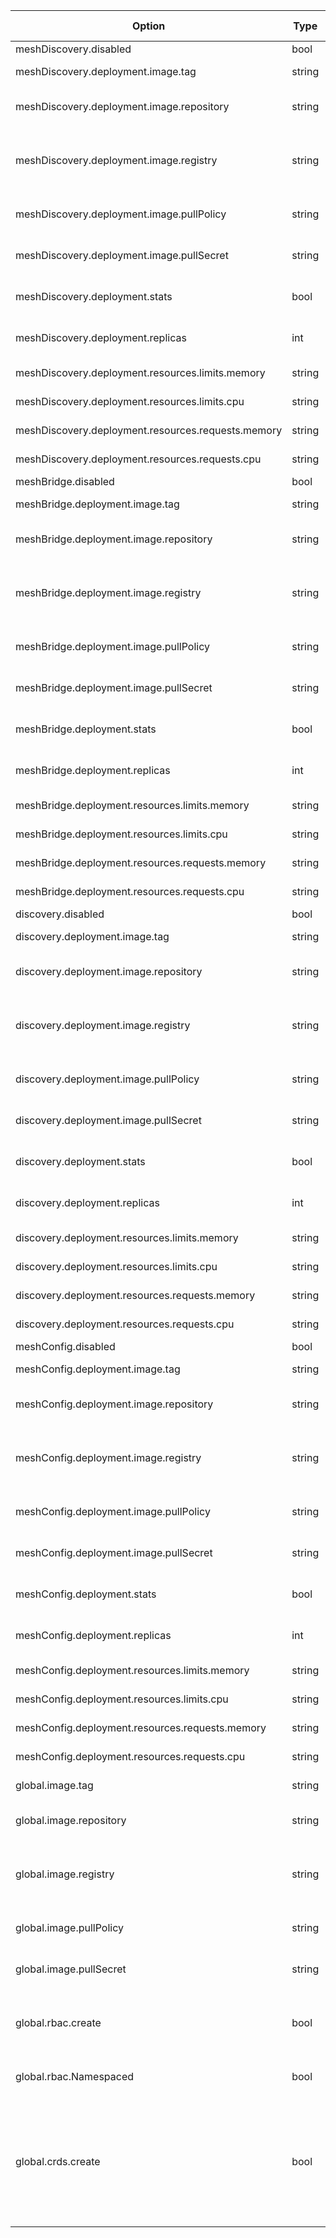 |Option|Type|Default Value|Description|
|------|----|-----------|-------------|
|meshDiscovery.disabled|bool|false||
|meshDiscovery.deployment.image.tag|string|dev|tag for the container|
|meshDiscovery.deployment.image.repository|string|mc-mesh-discovery|image name (repository) for the container.|
|meshDiscovery.deployment.image.registry|string||image prefix/registry e.g. (quay.io/solo-io)|
|meshDiscovery.deployment.image.pullPolicy|string|Always|image pull policy for the container|
|meshDiscovery.deployment.image.pullSecret|string||image pull policy for the container |
|meshDiscovery.deployment.stats|bool|true|enable prometheus stats|
|meshDiscovery.deployment.replicas|int|1|number of instances to deploy|
|meshDiscovery.deployment.resources.limits.memory|string||amount of memory|
|meshDiscovery.deployment.resources.limits.cpu|string||amount of CPUs|
|meshDiscovery.deployment.resources.requests.memory|string||amount of memory|
|meshDiscovery.deployment.resources.requests.cpu|string||amount of CPUs|
|meshBridge.disabled|bool|false||
|meshBridge.deployment.image.tag|string|dev|tag for the container|
|meshBridge.deployment.image.repository|string|mc-mesh-bridge|image name (repository) for the container.|
|meshBridge.deployment.image.registry|string||image prefix/registry e.g. (quay.io/solo-io)|
|meshBridge.deployment.image.pullPolicy|string|Always|image pull policy for the container|
|meshBridge.deployment.image.pullSecret|string||image pull policy for the container |
|meshBridge.deployment.stats|bool|true|enable prometheus stats|
|meshBridge.deployment.replicas|int|1|number of instances to deploy|
|meshBridge.deployment.resources.limits.memory|string||amount of memory|
|meshBridge.deployment.resources.limits.cpu|string||amount of CPUs|
|meshBridge.deployment.resources.requests.memory|string||amount of memory|
|meshBridge.deployment.resources.requests.cpu|string||amount of CPUs|
|discovery.disabled|bool|false||
|discovery.deployment.image.tag|string|0.20.11|tag for the container|
|discovery.deployment.image.repository|string|discovery|image name (repository) for the container.|
|discovery.deployment.image.registry|string||image prefix/registry e.g. (quay.io/solo-io)|
|discovery.deployment.image.pullPolicy|string||image pull policy for the container|
|discovery.deployment.image.pullSecret|string||image pull policy for the container |
|discovery.deployment.stats|bool|true|enable prometheus stats|
|discovery.deployment.replicas|int|1|number of instances to deploy|
|discovery.deployment.resources.limits.memory|string||amount of memory|
|discovery.deployment.resources.limits.cpu|string||amount of CPUs|
|discovery.deployment.resources.requests.memory|string||amount of memory|
|discovery.deployment.resources.requests.cpu|string||amount of CPUs|
|meshConfig.disabled|bool|false||
|meshConfig.deployment.image.tag|string|dev|tag for the container|
|meshConfig.deployment.image.repository|string|mc-mesh-config|image name (repository) for the container.|
|meshConfig.deployment.image.registry|string||image prefix/registry e.g. (quay.io/solo-io)|
|meshConfig.deployment.image.pullPolicy|string|Always|image pull policy for the container|
|meshConfig.deployment.image.pullSecret|string||image pull policy for the container |
|meshConfig.deployment.stats|bool|true|enable prometheus stats|
|meshConfig.deployment.replicas|int|1|number of instances to deploy|
|meshConfig.deployment.resources.limits.memory|string||amount of memory|
|meshConfig.deployment.resources.limits.cpu|string||amount of CPUs|
|meshConfig.deployment.resources.requests.memory|string||amount of memory|
|meshConfig.deployment.resources.requests.cpu|string||amount of CPUs|
|global.image.tag|string||tag for the container|
|global.image.repository|string||image name (repository) for the container.|
|global.image.registry|string|quay.io/solo-io|image prefix/registry e.g. (quay.io/solo-io)|
|global.image.pullPolicy|string|IfNotPresent|image pull policy for the container|
|global.image.pullSecret|string||image pull policy for the container |
|global.rbac.create|bool|true|create rbac rules for the gloo-system service account|
|global.rbac.Namespaced|bool|false|use Roles instead of ClusterRoles|
|global.crds.create|bool|true|create CRDs for MeshDiscovery (turn off if installing with Helm to a cluster that already has MeshDiscovery CRDs)|
